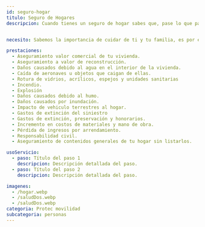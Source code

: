 ```yaml
---
id: seguro-hogar
titulo: Seguro de Hogares
descripcion: Cuando tienes un seguro de hogar sabes que, pase lo que pase, conservas el patrimonio que has construido con los años o que estás iniciando, así proteges el lugar en el que vives, los electrodomésticos y muebles, tus elementos personales, las prendas de vestir que usas todos los días y hasta los elementos asociados al negocio que tienes en tu vivienda. Si en algún momento ocurre un evento cubierto por el seguro, como un incendio, huracán, derrumbe, entre otros, te reembolsamos el dinero para que sustituyas lo que resulte afectado. También tienes la opción de obtener coberturas adicionales que te respaldan en caso de robo, con o sin violencia, daños a otros y daños o pérdidas de contenidos móviles  que pueden estar por fuera de tu vivienda, por ejemplo computadores portátiles, tabletas o cámaras fotográficas.


necesito: Sabemos la importancia de cuidar de ti y tu familia, es por ello que, te brindamos las mejores opciones que te permitirán disfrutar de los momentos más especiales de tu vida con tranquilidad.

prestaciones: 
  - Aseguramiento valor comercial de tu vivienda.
  - Aseguramiento a valor de reconstrucción.
  - Daños causados debido al agua en el interior de la vivienda.
  - Caída de aeronaves u objetos que caigan de ellas.
  - Rotura de vidrios, acrílicos, espejos y unidades sanitarias
  - Incendio.
  - Explosión
  - Daños causados debido al humo.
  - Daños causados por inundación.
  - Impacto de vehiculo terrestres al hogar.
  - Gastos de extinción del siniestro
  - Gastos de extinción, preservación y honorarios.
  - Incremento en costos de materiales y mano de obra.
  - Pérdida de ingresos por arrendamiento.
  - Responsabilidad civil.
  - Aseguramiento de contenidos generales de tu hogar sin listarlos.

usoServicio:
  - paso: Título del paso 1
    descripcion: Descripción detallada del paso.
  - paso: Título del paso 2
    descripcion: Descripción detallada del paso.

imagenes:
  - /hogar.webp
  - /saludDos.webp
  - /saludDos.webp
categoria: Protec movilidad
subcategoria: personas
---
```

